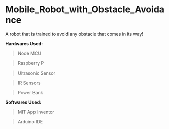 # Mobile_Robot_with_Obstacle_Avoidance
A robot that is trained to avoid any obstacle that comes in its way!

**Hardwares Used:**

> Node MCU

> Raspberry P

> Ultrasonic Sensor

> IR Sensors

> Power Bank

**Softwares Used:**

> MIT App Inventor

> Arduino IDE

